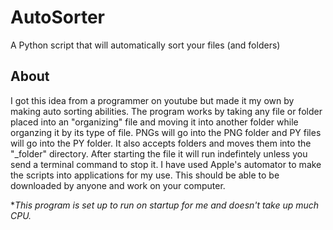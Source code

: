 # AutoSorter
A Python script that will automatically sort your files (and folders)



## About
I got this idea from a programmer on youtube but made it my own by making auto sorting abilities. The program works by taking any file or folder placed into an "organizing" file and moving it into another folder while organzing it by its type of file. PNGs will go into the PNG folder and PY files will go into the PY folder. It also accepts folders and moves them into the "_folder" directory. After starting the file it will run indefintely unless you send a terminal command to stop it. I have used Apple's automator to make the scripts into applications for my use. This should be able to be downloaded by anyone and work on your computer. 

**This program is set up to run on startup for me and doesn't take up much CPU.*


